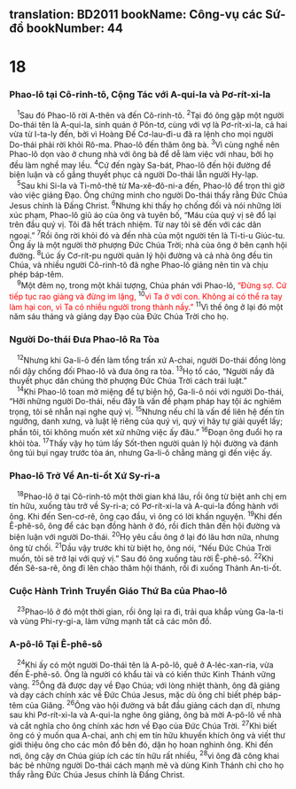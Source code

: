 translation: BD2011
bookName: Công-vụ các Sứ-đồ 
bookNumber: 44
-------

<div class="title"><h1>18</h1><h3>Phao-lô tại Cô-rinh-tô, Cộng Tác với A-qui-la và Pơ-rít-xi-la</h3></div>
<span class="verse cong_18_1"> <sup>1</sup>Sau đó Phao-lô rời A-thên và đến Cô-rinh-tô. </span>
<span class="verse cong_18_2"><sup>2</sup>Tại đó ông gặp một người Do-thái tên là A-qui-la, sinh quán ở Pôn-tơ, cùng với vợ là Pơ-rít-xi-la, cả hai vừa từ I-ta-ly đến, bởi vì Hoàng Ðế Cơ-lau-đi-u đã ra lệnh cho mọi người Do-thái phải rời khỏi Rô-ma. Phao-lô đến thăm ông bà. </span>
<span class="verse cong_18_3"><sup>3</sup>Vì cùng nghề nên Phao-lô dọn vào ở chung nhà với ông bà để dễ làm việc với nhau, bởi họ đều làm nghề may lều. </span>
<span class="verse cong_18_4"><sup>4</sup>Cứ đến ngày Sa-bát, Phao-lô đến hội đường để biện luận và cố gắng thuyết phục cả người Do-thái lẫn người Hy-lạp.<br/></span>
<span class="verse cong_18_5"> <sup>5</sup>Sau khi Si-la và Ti-mô-thê từ Ma-xê-đô-ni-a đến, Phao-lô để trọn thì giờ vào việc giảng Ðạo. Ông chứng minh cho người Do-thái thấy rằng Ðức Chúa Jesus chính là Ðấng Christ. </span>
<span class="verse cong_18_6"><sup>6</sup>Nhưng khi thấy họ chống đối và nói những lời xúc phạm, Phao-lô giũ áo của ông và tuyên bố, “Máu của quý vị sẽ đổ lại trên đầu quý vị. Tôi đã hết trách nhiệm. Từ nay tôi sẽ đến với các dân ngoại.” </span>
<span class="verse cong_18_7"><sup>7</sup>Rồi ông rời khỏi đó và đến nhà của một người tên là Ti-ti-u Giúc-tu. Ông ấy là một người thờ phượng Ðức Chúa Trời; nhà của ông ở bên cạnh hội đường. </span>
<span class="verse cong_18_8"><sup>8</sup>Lúc ấy Cơ-rít-pu người quản lý hội đường và cả nhà ông đều tin Chúa, và nhiều người Cô-rinh-tô đã nghe Phao-lô giảng nên tin và chịu phép báp-têm.<br/></span>
<span class="verse cong_18_9"> <sup>9</sup>Một đêm nọ, trong một khải tượng, Chúa phán với Phao-lô, <font color="red">“Ðừng sợ. Cứ tiếp tục rao giảng và đừng im lặng, </font></span>
<span class="verse cong_18_10"><sup>10</sup><font color="red">vì Ta ở với con. Không ai có thể ra tay làm hại con, vì Ta có nhiều người trong thành nầy.” </font></span>
<span class="verse cong_18_11"><sup>11</sup>Vì thế ông ở lại đó một năm sáu tháng và giảng dạy Ðạo của Ðức Chúa Trời cho họ.<br/></span>
<div class="title"><h3>Người Do-thái Ðưa Phao-lô Ra Tòa</h3></div>
<span class="verse cong_18_12"> <sup>12</sup>Nhưng khi Ga-li-ô đến làm tổng trấn xứ A-chai, người Do-thái đồng lòng nổi dậy chống đối Phao-lô và đưa ông ra tòa. </span>
<span class="verse cong_18_13"><sup>13</sup>Họ tố cáo, “Người nầy đã thuyết phục dân chúng thờ phượng Ðức Chúa Trời cách trái luật.”<br/></span>
<span class="verse cong_18_14"> <sup>14</sup>Khi Phao-lô toan mở miệng để tự biện hộ, Ga-li-ô nói với người Do-thái, “Hỡi những người Do-thái, nếu đây là vấn đề phạm pháp hay tội ác nghiêm trọng, tôi sẽ nhẫn nại nghe quý vị. </span>
<span class="verse cong_18_15"><sup>15</sup>Nhưng nếu chỉ là vấn đề liên hệ đến tín ngưỡng, danh xưng, và luật lệ riêng của quý vị, quý vị hãy tự giải quyết lấy; phần tôi, tôi không muốn xét xử những việc ấy đâu.” </span>
<span class="verse cong_18_16"><sup>16</sup>Ðoạn ông đuổi họ ra khỏi tòa. </span>
<span class="verse cong_18_17"><sup>17</sup>Thấy vậy họ túm lấy Sốt-then người quản lý hội đường và đánh ông túi bụi ngay trước tòa án, nhưng Ga-li-ô chẳng màng gì đến việc ấy.<br/></span>
<div class="title"><h3>Phao-lô Trở Về An-ti-ốt Xứ Sy-ri-a</h3></div>
<span class="verse cong_18_18"> <sup>18</sup>Phao-lô ở tại Cô-rinh-tô một thời gian khá lâu, rồi ông từ biệt anh chị em tín hữu, xuống tàu trở về Sy-ri-a; có Pơ-rít-xi-la và A-qui-la đồng hành với ông. Khi đến Sen-cơ-rê, ông cạo đầu, vì ông có lời khấn nguyện. </span>
<span class="verse cong_18_19"><sup>19</sup>Khi đến Ê-phê-sô, ông để các bạn đồng hành ở đó, rồi đích thân đến hội đường và biện luận với người Do-thái. </span>
<span class="verse cong_18_20"><sup>20</sup>Họ yêu cầu ông ở lại đó lâu hơn nữa, nhưng ông từ chối. </span>
<span class="verse cong_18_21"><sup>21</sup>Dầu vậy trước khi từ biệt họ, ông nói, “Nếu Ðức Chúa Trời muốn, tôi sẽ trở lại với quý vị.” Sau đó ông xuống tàu rời Ê-phê-sô. </span>
<span class="verse cong_18_22"><sup>22</sup>Khi đến Sê-sa-rê, ông đi lên chào thăm hội thánh, rồi đi xuống Thành An-ti-ốt.<br/></span>
<div class="title"><h3>Cuộc Hành Trình Truyền Giáo Thứ Ba của Phao-lô</h3></div>
<span class="verse cong_18_23"> <sup>23</sup>Phao-lô ở đó một thời gian, rồi ông lại ra đi, trải qua khắp vùng Ga-la-ti và vùng Phi-ry-gi-a, làm vững mạnh tất cả các môn đồ.<br/></span>
<div class="title"><h3>A-pô-lô Tại Ê-phê-sô</h3></div>
<span class="verse cong_18_24"> <sup>24</sup>Khi ấy có một người Do-thái tên là A-pô-lô, quê ở A-léc-xan-ria, vừa đến Ê-phê-sô. Ông là người có khẩu tài và có kiến thức Kinh Thánh vững vàng. </span>
<span class="verse cong_18_25"><sup>25</sup>Ông đã được dạy về Ðạo Chúa; với lòng nhiệt thành, ông đã giảng và dạy cách chính xác về Ðức Chúa Jesus, mặc dù ông chỉ biết phép báp-têm của Giăng. </span>
<span class="verse cong_18_26"><sup>26</sup>Ông vào hội đường và bắt đầu giảng cách dạn dĩ, nhưng sau khi Pơ-rít-xi-la và A-qui-la nghe ông giảng, ông bà mời A-pô-lô về nhà và cắt nghĩa cho ông chính xác hơn về Ðạo của Ðức Chúa Trời. </span>
<span class="verse cong_18_27"><sup>27</sup>Khi biết ông có ý muốn qua A-chai, anh chị em tín hữu khuyến khích ông và viết thư giới thiệu ông cho các môn đồ bên đó, dặn họ hoan nghinh ông. Khi đến nơi, ông cậy ơn Chúa giúp ích các tín hữu rất nhiều, </span>
<span class="verse cong_18_28"><sup>28</sup>vì ông đã công khai bác bẻ những người Do-thái cách mạnh mẽ và dùng Kinh Thánh chỉ cho họ thấy rằng Ðức Chúa Jesus chính là Ðấng Christ.<br/></span>
